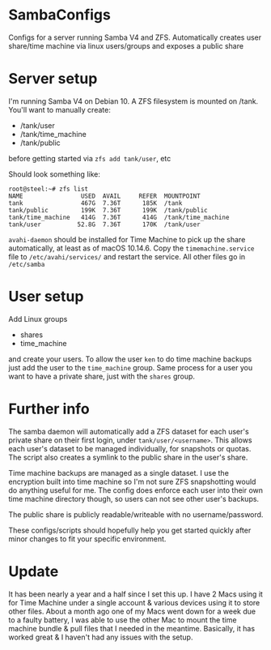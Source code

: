 # SambaConfigs
Configs for a server running Samba V4 and ZFS. Automatically creates user share/time machine via linux users/groups and exposes a public share

# Server setup
I'm running Samba V4 on Debian 10. A ZFS filesystem is mounted on /tank. You'll want to manually create:
* /tank/user
* /tank/time_machine
* /tank/public

before getting started via `zfs add tank/user`, etc

Should look something like:
```
root@steel:~# zfs list
NAME                USED  AVAIL     REFER  MOUNTPOINT
tank                467G  7.36T      185K  /tank
tank/public         199K  7.36T      199K  /tank/public
tank/time_machine   414G  7.36T      414G  /tank/time_machine
tank/user          52.8G  7.36T      170K  /tank/user
```

`avahi-daemon` should be installed for Time Machine to pick up the share automatically, at least as of macOS 10.14.6. Copy the `timemachine.service` file to `/etc/avahi/services/` and restart the service. All other files go in `/etc/samba`

# User setup
Add Linux groups
* shares
* time_machine

and create your users. To allow the user `ken` to do time machine backups just add the user to the `time_machine` group. Same process for a user you want to have a private share, just with the `shares` group.

# Further info
The samba daemon will automatically add a ZFS dataset for each user's private share on their first login, under `tank/user/<username>`. This allows each user's dataset to be managed individually, for snapshots or quotas. The script also creates a symlink to the public share in the user's share.

Time machine backups are managed as a single dataset. I use the encryption built into time machine so I'm not sure ZFS snapshotting would do anything useful for me. The config does enforce each user into their own time machine directory though, so users can not see other user's backups.

The public share is publicly readable/writeable with no username/password.

These configs/scripts should hopefully help you get started quickly after minor changes to fit your specific environment.

# Update
It has been nearly a year and a half since I set this up. I have 2 Macs using it for Time Machine under a single account & various devices using it to store other files. About a month ago one of my Macs went down for a week due to a faulty battery, I was able to use the other Mac to mount the time machine bundle & pull files that I needed in the meantime. Basically, it has worked great & I haven't had any issues with the setup.
